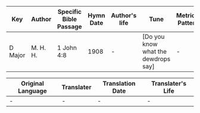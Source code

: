 Key | Author   | Specific Bible Passage     |Hymn Date |Author's life |Tune |Metrical Pattern   |Composer/Source
-- | --------- | ---------------------------|----------|--------------|-----|-------------------|-------------  
D Major |M. H. H.  |1 John 4:8 |1908 |- |[Do you know what the dewdrops say] |- |M. H. Howliston

Original Language | Translater | Translation Date   | Translater's Life  
----------------- | --------- | --------------------|-------------     
\- |- |- |-
